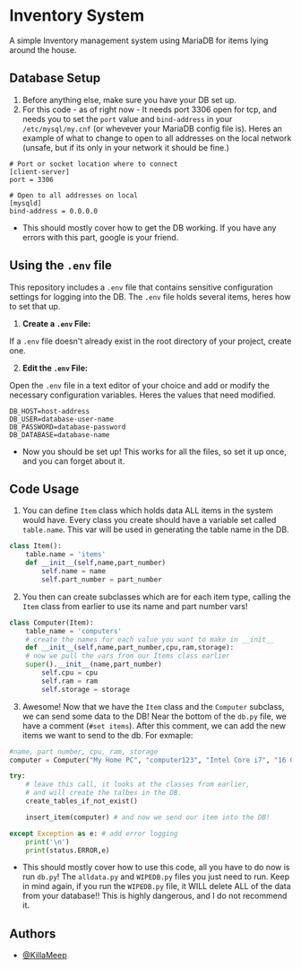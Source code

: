
# Inventory System

A simple Inventory management system using MariaDB for items lying around the house.


## Database Setup
1. Before anything else, make sure you have your DB set up.
2. For this code - as of right now -  It needs port 3306 open for tcp, and needs you to set the `port` value and `bind-address` in your `/etc/mysql/my.cnf` (or whevever your MariaDB config file is). Heres an example of what to change to open to all addresses on the local network (unsafe, but if its only in your network it should be fine.)

```
# Port or socket location where to connect
[client-server]
port = 3306

# Open to all addresses on local
[mysqld]
bind-address = 0.0.0.0
```
- This should mostly cover how to get the DB working. If you have any errors with this part, google is your friend.
## Using the `.env` file

This repository includes a `.env` file that contains sensitive configuration settings for logging into the DB. The `.env` file holds several items, heres how to set that up.

1. **Create a `.env` File:**

If a `.env` file doesn't already exist in the root directory of your project, create one.

2. **Edit the `.env` File:**

Open the `.env` file in a text editor of your choice and add or modify the necessary configuration variables. Heres the values that need modified.
```dotenv
DB_HOST=host-address
DB_USER=database-user-name
DB_PASSWORD=database-password
DB_DATABASE=database-name
```
- Now you should be set up! This works for all the files, so set it up once, and you can forget about it.
## Code Usage
1. You can define `Item` class which holds data ALL items in the system would have. Every class you create should have a variable set called `table.name`. This var will be used in generating the table name in the DB.
```python
class Item():
    table.name = 'items'
    def __init__(self,name,part_number)
        self.name = name
        self.part_number = part_number
```
2. You then can create subclasses which are for each item type, calling the `Item` class from earlier to use its name and part number vars!
```python
class Computer(Item):
    table_name = 'computers'
    # create the names for each value you want to make in __init__
    def __init__(self,name,part_number,cpu,ram,storage):
    # now we pull the vars from our Items class earlier
    super().__init__(name,part_number)
        self.cpu = cpu
        self.ram = ram
        self.storage = storage
```
3. Awesome! Now that we have the `Item` class and the `Computer` subclass, we can send some data to the DB! Near the bottom of the `db.py` file, we have a comment (`#set items`). After this comment, we can add the new items we want to send to the db. For exmaple:
```python
#name, part number, cpu, ram, storage
computer = Computer("My Home PC", "computer123", "Intel Core i7", "16 GB", "1 TB SSD")

try:
    # leave this call, it looks at the classes from earlier, 
    # and will create the talbes in the DB.
    create_tables_if_not_exist()

    insert_item(computer) # and now we send our item into the DB!

except Exception as e: # add error logging
    print('\n')
    print(status.ERROR,e)

```
- This should mostly cover how to use this code, all you have to do now is run `db.py`! The `alldata.py` and `WIPEDB.py` files you just need to run. Keep in mind again, if you run the `WIPEDB.py` file, it WILL delete ALL of the data from your database!! This is highly dangerous, and I do not recommend it.
## Authors

- [@KillaMeep](https://www.github.com/KillaMeep)

